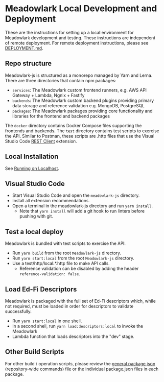 # Meadowlark Local Development and Deployment

These are the instructions for setting up a local environment for Meadowlark
development and testing. These instructions are independent of remote
deployment. For remote deployment instructions, please see
[DEPLOYMENT.md](DEPLOYMENT.md).

## Repo structure

Meadowlark-js is structured as a monorepo managed by Yarn and Lerna. There are three
directories that contain npm packages:

* `services`: The Meadowlark custom frontend runners, e.g. AWS API Gateway + Lambda,
   Ngnix + Fastify
* `backends`: The Meadowlark custom backend plugins providing primary data storage and
  reference validation e.g. MongoDB, PostgreSQL
* `packages`: The Meadowlark packages providing core functionality and libraries
  for the frontend and backend packages

The `docker` directory contains Docker Compose files supporting the frontends and backends.
The `test` directory contains test scripts to exercise the API. Similar to Postman,
these scripts are .http files that use the Visual Studio Code [REST
Client](https://marketplace.visualstudio.com/items?itemName=humao.rest-client)
extension.

## Local Installation

See [Running on Localhost](LOCALHOST.md).

## Visual Studio Code

* Start Visual Studio Code and open the `meadowlark-js` directory.
* Install all extension recommendations.
* Open a terminal in the meadowlark-js directory and run `yarn install`.
  * Note that `yarn install` will add a git hook to run linters before pushing
    with git.

## Test a local deploy

Meadowlark is bundled with test scripts to exercise the API.

* Run `yarn build` from the root `Meadowlark-js` directory.
* Run `yarn start:local` from the root `Meadowlark-js` directory.
* Use a test/http/local.*.http file to make API calls.
  * Reference validation can be disabled by adding the header
    `reference-validation: false`.

## Load Ed-Fi Descriptors

Meadowlark is packaged with the full set of Ed-Fi descriptors which, while not
required, must be loaded in order for descriptors to validate successfully.

* Run `yarn start:local` in one shell.
* In a second shell, run `yarn load:descriptors:local` to invoke the Meadowlark
* Lambda function that loads descriptors into the "dev" stage.

## Other Build Scripts

For other build / operation scripts, please review the [general
package.json](../Meadowlark-js/package.json) (repository-wide commands) file or the individual
package.json files in each package.
